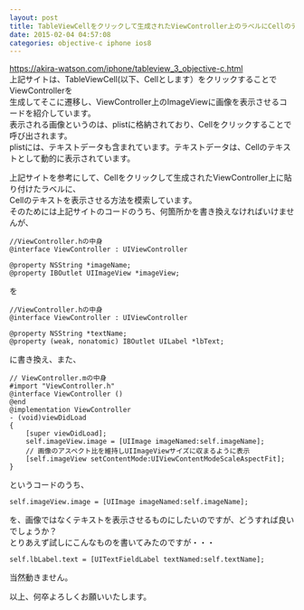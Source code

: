 ```yaml
---
layout: post
title: TableViewCellをクリックして生成されたViewController上のラベルにCellのテキストを表示させる方法
date: 2015-02-04 04:57:08
categories: objective-c iphone ios8
---
```

<p><a href="https://akira-watson.com/iphone/tableview_3_objective-c.html" rel="nofollow">https://akira-watson.com/iphone/tableview_3_objective-c.html</a> <br>
上記サイトは、TableViewCell(以下、Cellとします）をクリックすることでViewControllerを <br>
生成してそこに遷移し、ViewController上のImageViewに画像を表示させるコードを紹介しています。 <br>
表示される画像というのは、plistに格納されており、Cellをクリックすることで呼び出されます。 <br>
plistには、テキストデータも含まれています。テキストデータは、Cellのテキストとして動的に表示されています。 </p>

<p>上記サイトを参考にして、Cellをクリックして生成されたViewController上に貼り付けたラベルに、 <br>
Cellのテキストを表示させる方法を模索しています。 <br>
そのためには上記サイトのコードのうち、何箇所かを書き換えなければいけませんが、 </p>

```
//ViewController.hの中身
@interface ViewController : UIViewController

@property NSString *imageName;
@property IBOutlet UIImageView *imageView;
```

<p>を </p>

```
//ViewController.hの中身
@interface ViewController : UIViewController

@property NSString *textName;
@property (weak, nonatomic) IBOutlet UILabel *lbText;
```

<p>に書き換え、また、 </p>

```
// ViewController.mの中身
#import "ViewController.h"
@interface ViewController ()
@end
@implementation ViewController
- (void)viewDidLoad
{
    [super viewDidLoad];
    self.imageView.image = [UIImage imageNamed:self.imageName];
    // 画像のアスペクト比を維持しUIImageViewサイズに収まるように表示
    [self.imageView setContentMode:UIViewContentModeScaleAspectFit];
}
```

<p>というコードのうち、 </p>

```
self.imageView.image = [UIImage imageNamed:self.imageName];
```

<p>を、画像ではなくテキストを表示させるものにしたいのですが、どうすれば良いでしょうか？<br>
とりあえず試しにこんなものを書いてみたのですが・・・ </p>

```
self.lbLabel.text = [UITextFieldLabel textNamed:self.textName];
```

<p>当然動きません。 </p>

<p>以上、何卒よろしくお願いいたします。</p>
